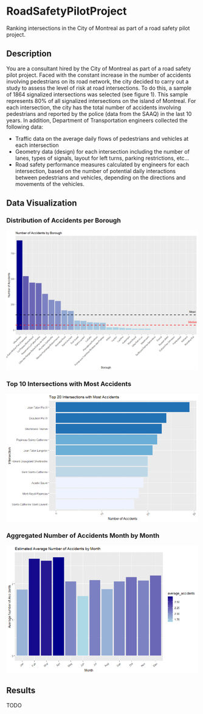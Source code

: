 # RoadSafetyPilotProject
Ranking intersections in the City of Montreal as part of a road safety pilot project. 

## Description 

You are a consultant hired by the City of Montreal as part of a road safety pilot project.
Faced with the constant increase in the number of accidents involving pedestrians on its
road network, the city decided to carry out a study to assess the level of risk at road
intersections. To do this, a sample of 1864 signalized intersections was selected (see
figure 1). This sample represents 80% of all signalized intersections on the island of
Montreal. For each intersection, the city has the total number of accidents involving
pedestrians and reported by the police (data from the SAAQ) in the last 10 years. In
addition, Department of Transportation engineers collected the following data:
- Traffic data on the average daily flows of pedestrians and vehicles at each intersection
- Geometry data (design) for each intersection including the number of lanes, types of
signals, layout for left turns, parking restrictions, etc…
- Road safety performance measures calculated by engineers for each intersection, based
on the number of potential daily interactions between pedestrians and vehicles,
depending on the directions and movements of the vehicles.

## Data Visualization

### Distribution of Accidents per Borough
![](img/num_acc_per_borough.png)

### Top 10 Intersections with Most Accidents
![](img/top_inter_most_acc.png)

### Aggregated Number of Accidents Month by Month
![](img/avg_acc_per_month.png)

## Results 

TODO

